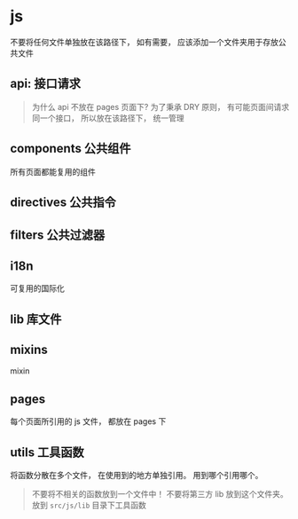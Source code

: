 # js
不要将任何文件单独放在该路径下， 如有需要， 应该添加一个文件夹用于存放公共文件

## api: 接口请求

> 为什么 api 不放在 pages 页面下? 为了秉承 DRY 原则， 有可能页面间请求同一个接口， 所以放在该路径下， 统一管理

## components 公共组件

所有页面都能复用的组件

## directives 公共指令

## filters 公共过滤器

## i18n
可复用的国际化

## lib 库文件

## mixins

mixin

## pages

每个页面所引用的 js 文件， 都放在 pages 下

## utils 工具函数

将函数分散在多个文件， 在使用到的地方单独引用。 用到哪个引用哪个。

> 不要将不相关的函数放到一个文件中！
> 不要将第三方 lib 放到这个文件夹。放到 `src/js/lib` 目录下工具函数
